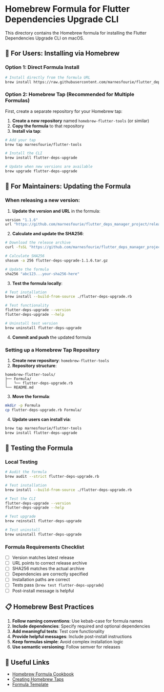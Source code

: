 # Homebrew Formula for Flutter Dependencies Upgrade CLI

This directory contains the Homebrew formula for installing the Flutter Dependencies Upgrade CLI on macOS.

## 🍺 For Users: Installing via Homebrew

### Option 1: Direct Formula Install
```bash
# Install directly from the formula URL
brew install https://raw.githubusercontent.com/marnesfourie/flutter_deps_manager_project/main/homebrew-formula/flutter-deps-upgrade.rb
```

### Option 2: Homebrew Tap (Recommended for Multiple Formulas)

First, create a separate repository for your Homebrew tap:

1. **Create a new repository** named `homebrew-flutter-tools` (or similar)
2. **Copy the formula** to that repository
3. **Install via tap**:

```bash
# Add your tap
brew tap marnesfourie/flutter-tools

# Install the CLI
brew install flutter-deps-upgrade

# Update when new versions are available
brew upgrade flutter-deps-upgrade
```

## 🔧 For Maintainers: Updating the Formula

### When releasing a new version:

1. **Update the version and URL** in the formula:
```ruby
version "1.1.6"
url "https://github.com/marnesfourie/flutter_deps_manager_project/releases/download/v1.1.6/flutter-deps-upgrade-1.1.6.tar.gz"
```

2. **Calculate and update the SHA256**:
```bash
# Download the release archive
curl -fsSL "https://github.com/marnesfourie/flutter_deps_manager_project/releases/download/v1.1.6/flutter-deps-upgrade-1.1.6.tar.gz" -o flutter-deps-upgrade-1.1.6.tar.gz

# Calculate SHA256
shasum -a 256 flutter-deps-upgrade-1.1.6.tar.gz

# Update the formula
sha256 "abc123...your-sha256-here"
```

3. **Test the formula locally**:
```bash
# Test installation
brew install --build-from-source ./flutter-deps-upgrade.rb

# Test functionality
flutter-deps-upgrade --version
flutter-deps-upgrade --help

# Uninstall test version
brew uninstall flutter-deps-upgrade
```

4. **Commit and push** the updated formula

### Setting up a Homebrew Tap Repository

1. **Create new repository**: `homebrew-flutter-tools`
2. **Repository structure**:
```
homebrew-flutter-tools/
├── Formula/
│   └── flutter-deps-upgrade.rb
└── README.md
```

3. **Move the formula**:
```bash
mkdir -p Formula
cp flutter-deps-upgrade.rb Formula/
```

4. **Update users can install via**:
```bash
brew tap marnesfourie/flutter-tools
brew install flutter-deps-upgrade
```

## 🧪 Testing the Formula

### Local Testing
```bash
# Audit the formula
brew audit --strict flutter-deps-upgrade.rb

# Test installation
brew install --build-from-source ./flutter-deps-upgrade.rb

# Test the CLI
flutter-deps-upgrade --version
flutter-deps-upgrade --help

# Test upgrade
brew reinstall flutter-deps-upgrade

# Test uninstall
brew uninstall flutter-deps-upgrade
```

### Formula Requirements Checklist
- [ ] Version matches latest release
- [ ] URL points to correct release archive
- [ ] SHA256 matches the actual archive
- [ ] Dependencies are correctly specified
- [ ] Installation paths are correct
- [ ] Tests pass (`brew test flutter-deps-upgrade`)
- [ ] Post-install message is helpful

## 📋 Homebrew Best Practices

1. **Follow naming conventions**: Use kebab-case for formula names
2. **Include dependencies**: Specify required and optional dependencies
3. **Add meaningful tests**: Test core functionality
4. **Provide helpful messages**: Include post-install instructions
5. **Keep formulas simple**: Avoid complex installation logic
6. **Use semantic versioning**: Follow semver for releases

## 🔗 Useful Links

- [Homebrew Formula Cookbook](https://docs.brew.sh/Formula-Cookbook)
- [Creating Homebrew Taps](https://docs.brew.sh/How-to-Create-and-Maintain-a-Tap)
- [Formula Template](https://github.com/Homebrew/brew/blob/master/Library/Homebrew/formula_template.rb)
